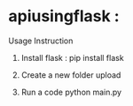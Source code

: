 # apiusingflask : 

Usage Instruction 

1. Install flask :
pip install flask

2. Create a new folder upload

3. Run a code
python main.py
